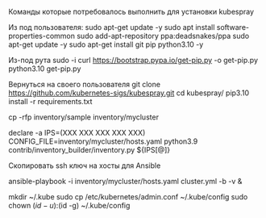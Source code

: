 Команды которые потребовалось выполнить для установки kubespray

Из под пользователя:
sudo apt-get update -y
sudo apt install software-properties-common
sudo add-apt-repository ppa:deadsnakes/ppa
sudo apt-get update -y
sudo apt-get install git pip python3.10 -y

Из-под рута
sudo -i
curl https://bootstrap.pypa.io/get-pip.py -o get-pip.py
python3.10 get-pip.py

Вернуться на своего пользователя
git clone https://github.com/kubernetes-sigs/kubespray.git
cd kubespray/
pip3.10 install -r requirements.txt

cp -rfp inventory/sample inventory/mycluster

declare -a IPS=(XXX XXX XXX XXX XXX)
CONFIG_FILE=inventory/mycluster/hosts.yaml python3.9 contrib/inventory_builder/inventory.py ${IPS[@]}

Скопировать ssh ключ на хосты для Ansible

ansible-playbook -i inventory/mycluster/hosts.yaml cluster.yml -b -v &

mkdir ~/.kube
sudo cp /etc/kubernetes/admin.conf ~/.kube/config
sudo chown $(id -u):$(id -g) ~/.kube/config
